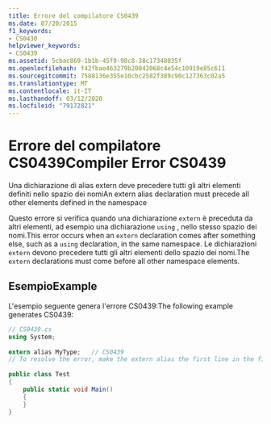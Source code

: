 ```yaml
---
title: Errore del compilatore CS0439
ms.date: 07/20/2015
f1_keywords:
- CS0430
helpviewer_keywords:
- CS0439
ms.assetid: 5cbac869-1b1b-45f9-98c8-38c17348035f
ms.openlocfilehash: f42fbae463279b20042068c4e54c10919e85c611
ms.sourcegitcommit: 7588136e355e10cbc2582f389c90c127363c02a5
ms.translationtype: MT
ms.contentlocale: it-IT
ms.lasthandoff: 03/12/2020
ms.locfileid: "79172821"
---
```

# <a name="compiler-error-cs0439"></a><span data-ttu-id="033d7-102">Errore del compilatore CS0439</span><span class="sxs-lookup"><span data-stu-id="033d7-102">Compiler Error CS0439</span></span>
<span data-ttu-id="033d7-103">Una dichiarazione di alias extern deve precedere tutti gli altri elementi definiti nello spazio dei nomi</span><span class="sxs-lookup"><span data-stu-id="033d7-103">An extern alias declaration must precede all other elements defined in the namespace</span></span>  
  
 <span data-ttu-id="033d7-104">Questo errore si verifica quando una dichiarazione `extern` è preceduta da altri elementi, ad esempio una dichiarazione `using` , nello stesso spazio dei nomi.</span><span class="sxs-lookup"><span data-stu-id="033d7-104">This error occurs when an `extern` declaration comes after something else, such as a `using` declaration, in the same namespace.</span></span> <span data-ttu-id="033d7-105">Le dichiarazioni `extern` devono precedere tutti gli altri elementi dello spazio dei nomi.</span><span class="sxs-lookup"><span data-stu-id="033d7-105">The `extern` declarations must come before all other namespace elements.</span></span>  
  
## <a name="example"></a><span data-ttu-id="033d7-106">Esempio</span><span class="sxs-lookup"><span data-stu-id="033d7-106">Example</span></span>  
 <span data-ttu-id="033d7-107">L'esempio seguente genera l'errore CS0439:</span><span class="sxs-lookup"><span data-stu-id="033d7-107">The following example generates CS0439:</span></span>  
  
```csharp  
// CS0439.cs  
using System;  
  
extern alias MyType;   // CS0439  
// To resolve the error, make the extern alias the first line in the file.  
  
public class Test
{  
    public static void Main()
    {  
    }  
}  
```

